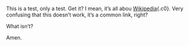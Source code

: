 <span class="c1">This is a test, only a </span><span
class="c1 c7">test</span><span class="c1">. Get it? I mean, it’s all
abou </span><span
class="c1 c5">[Wikipedia](https://www.google.com/url?q=https://www.wikipedia.org/&sa=D&ust=1471653346906000&usg=AFQjCNFDkbWsyJHVYw-uVjKXJsHRArzQWw){.c0}</span><span
class="c1">. Very confusing that this doesn’t work, it’s a common link,
right?</span>

<span class="c1"></span>

<span class="c1 c2">What isn’t?</span>

<span class="c1 c2"></span>

<span class="c1">Amen.</span>
